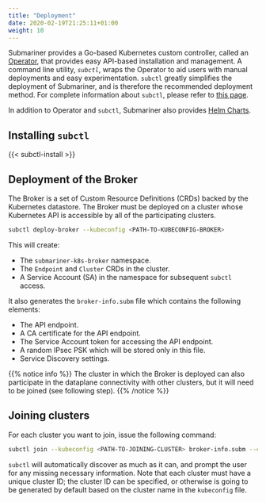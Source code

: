 ```yaml
---
title: "Deployment"
date: 2020-02-19T21:25:11+01:00
weight: 10
---
```


Submariner provides a Go-based Kubernetes custom controller, called an [Operator](https://github.com/submariner-io/submariner-operator),
that provides easy API-based installation and management. A command line utility, *`subctl`*, wraps the Operator to aid users with manual
deployments and easy experimentation. `subctl` greatly simplifies the deployment of Submariner, and is therefore the recommended deployment
method. For complete information about `subctl`, please refer to [this page](subctl).

In addition to Operator and `subctl`, Submariner also provides [Helm Charts](helm).

## Installing `subctl`

{{< subctl-install >}}

## Deployment of the Broker

The Broker is a set of Custom Resource Definitions (CRDs) backed by the Kubernetes datastore. The Broker must be deployed on a cluster whose
Kubernetes API is accessible by all of the participating clusters.

```bash
subctl deploy-broker --kubeconfig <PATH-TO-KUBECONFIG-BROKER>
```

This will create:

* The `submariner-k8s-broker` namespace.
* The `Endpoint` and `Cluster` CRDs in the cluster.
* A Service Account (SA) in the namespace for subsequent `subctl` access.

It also generates the `broker-info.subm` file which contains the following elements:

* The API endpoint.
* A CA certificate for the API endpoint.
* The Service Account token for accessing the API endpoint.
* A random IPsec PSK which will be stored only in this file.
* Service Discovery settings.

{{% notice info %}}
The cluster in which the Broker is deployed can also participate in the dataplane connectivity with other clusters, but it will need to be
joined (see following step).
{{% /notice %}}

## Joining clusters

For each cluster you want to join, issue the following command:

```bash
subctl join --kubeconfig <PATH-TO-JOINING-CLUSTER> broker-info.subm --clusterid <ID>
```

`subctl` will automatically discover as much as it can, and prompt the user for any missing necessary information.
Note that each cluster must have a unique cluster ID; the cluster ID can be specified, or otherwise is going to be generated by default
based on the cluster name in the `kubeconfig` file.
